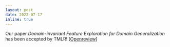```yaml
---
layout: post
date: 2022-07-17
inline: true
---
```


Our paper *Domain-invariant Feature Exploration for Domain Generalization* has been accepted by TMLR! [[Openreview](https://openreview.net/forum?id=0xENE7HiYm)]

